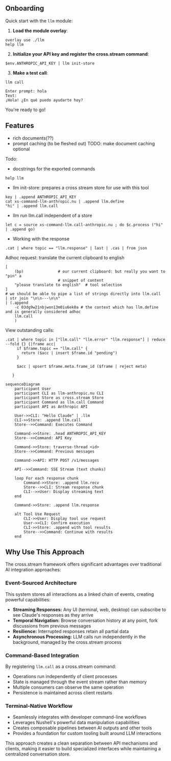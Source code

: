 ## Onboarding

Quick start with the `llm` module:

1. **Load the module overlay**:

```nushell
overlay use ./llm
help llm
```

2. **Initialize your API key and register the cross.stream command**:

```nushell
$env.ANTHROPIC_API_KEY | llm init-store
```

3. **Make a test call**:

```nushell
llm call
```

```
Enter prompt: hola
Text:
¡Hola! ¿En qué puedo ayudarte hoy?
```

You're ready to go!

## Features

- rich documents(??)
- prompt caching (to be fleshed out) TODO: make document caching optional

Todo:

- docstrings for the exported commands

```nushell
help llm
```

- llm init-store: prepares a cross stream store for use with this tool

```
key | .append ANTHROPIC_API_KEY
cat xs-command-llm-anthropic.nu | .append llm.define
"hi" | .append llm.call
```

- llm run llm.call independent of a store

```
let c = source xs-command-llm.call-anthropic.nu ; do $c.process ("hi" | .append go)
```

- Working with the response

```
.cat | where topic == "llm.response" | last | .cas | from json
```

Adhoc request: translate the current clipboard to english

```
[
    (bp)               # our current clipboard: but really you want to "pin" a
                       # snippet of content
    "please translate to english"  # tool selection
]
# we should be able to pipe a list of strings directly into llm.call
| str join "\n\n---\n\n"
| (.append
    -c 03dg9w21nbjwon13m0iu6ek0a # the context which has llm.define and is generally considered adhoc
    llm.call
    )
```

View outstanding calls:

```
.cat | where topic in ["llm.call" "llm.error" "llm.response"] | reduce --fold {} {|frame acc|
     if $frame.topic == "llm.call" {
       return ($acc | insert $frame.id "pending")
     }

     $acc | upsert $frame.meta.frame_id ($frame | reject meta)

   }
```

```mermaid
sequenceDiagram
    participant User
    participant CLI as llm-anthropic.nu CLI
    participant Store as cross.stream Store
    participant Command as llm.call Command
    participant API as Anthropic API

    User->>CLI: "Hello Claude" | .llm
    CLI->>Store: .append llm.call
    Store-->>Command: Executes Command

    Command->>Store: .head ANTHROPIC_API_KEY
    Store-->>Command: API Key

    Command->>Store: traverse-thread <id>
    Store-->>Command: Previous messages

    Command->>API: HTTP POST /v1/messages

    API-->>Command: SSE Stream (text chunks)

    loop For each response chunk
        Command->>Store: .append llm.recv
        Store-->>CLI: Stream response chunk
        CLI-->>User: Display streaming text
    end

    Command->>Store: .append llm.response

    alt Tool Use Request
        CLI->>User: Display tool use request
        User->>CLI: Confirm execution
        CLI->>Store: .append with tool results
        Store-->>Command: Continue with results
    end
```

## Why Use This Approach

The cross.stream framework offers significant advantages over traditional AI
integration approaches:

### Event-Sourced Architecture

This system stores all interactions as a linked chain of events, creating
powerful capabilities:

- **Streaming Responses:** Any UI (terminal, web, desktop) can subscribe to see
  Claude's responses as they arrive
- **Temporal Navigation:** Browse conversation history at any point, fork
  discussions from previous messages
- **Resilience:** Interrupted responses retain all partial data
- **Asynchronous Processing:** LLM calls run independently in the background,
  managed by the cross.stream process

### Command-Based Integration

By registering `llm.call` as a cross.stream command:

- Operations run independently of client processes
- State is managed through the event stream rather than memory
- Multiple consumers can observe the same operation
- Persistence is maintained across client restarts

### Terminal-Native Workflow

- Seamlessly integrates with developer command-line workflows
- Leverages Nushell's powerful data manipulation capabilities
- Creates composable pipelines between AI outputs and other tools
- Provides a foundation for custom tooling built around LLM interactions

This approach creates a clean separation between API mechanisms and clients,
making it easier to build specialized interfaces while maintaining a centralized
conversation store.
